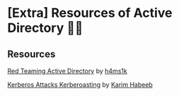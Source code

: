 # [Extra] Resources of Active Directory 🧑‍💻

## Resources
[Red Teaming Active Directory](https://h4ms1k.github.io/Red_Team_Active_Directory/#) by [h4ms1k](https://h4ms1k.github.io/)

[Kerberos Attacks Kerberoasting](https://nored0x.github.io/red-teaming/Kerberos-Attacks-Kerbroasting/) by [Karim Habeeb](https://nored0x.github.io/)
